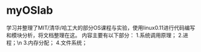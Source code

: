 # myOSlab
学习并整理了MIT/清华/哈工大的部分OS课程与实验，使用linux0.11进行代码编写和模块分析，将文档整理在这。
内容主要有以下部分：
1.系统调用原理；
2.进程；\n
3.内存分配；
4.文件系统；
